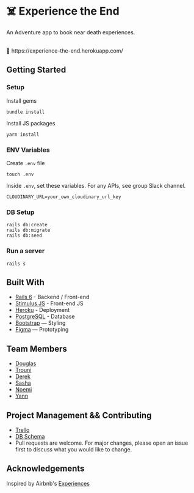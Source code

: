 # ☠️ Experience the End

An Adventure app to book near death experiences.

<br>
🏡 https://experience-the-end.herokuapp.com/


## Getting Started
### Setup

Install gems
```
bundle install
```
Install JS packages
```
yarn install
```

### ENV Variables
Create `.env` file
```
touch .env
```
Inside `.env`, set these variables. For any APIs, see group Slack channel.
```
CLOUDINARY_URL=your_own_cloudinary_url_key
```

### DB Setup
```
rails db:create
rails db:migrate
rails db:seed
```

### Run a server
```
rails s
```

## Built With
- [Rails 6](https://guides.rubyonrails.org/) - Backend / Front-end
- [Stimulus JS](https://stimulus.hotwired.dev/) - Front-end JS
- [Heroku](https://heroku.com/) - Deployment
- [PostgreSQL](https://www.postgresql.org/) - Database
- [Bootstrap](https://getbootstrap.com/) — Styling
- [Figma](https://www.figma.com) — Prototyping

## Team Members
- [Douglas](https://github.com/dmbf29)
- [Trouni](https://github.com/trouni)
- [Derek](https://github.com/deetorz)
- [Sasha](https://github.com/sashakaverina)
- [Noemi](https://github.com/noemi-ashizuka)
- [Yann](https://github.com/yannklein)

## Project Management && Contributing
- [Trello](https://trello.com/b/e73xuWYo/experience-the-end)
- [DB Schema](https://kitt.lewagon.com/db/47093)
- Pull requests are welcome. For major changes, please open an issue first to discuss what you would like to change.

## Acknowledgements
Inspired by Airbnb's [Experiences](https://www.airbnb.com/s/Tokyo--Tokyo--Japan/experiences)
